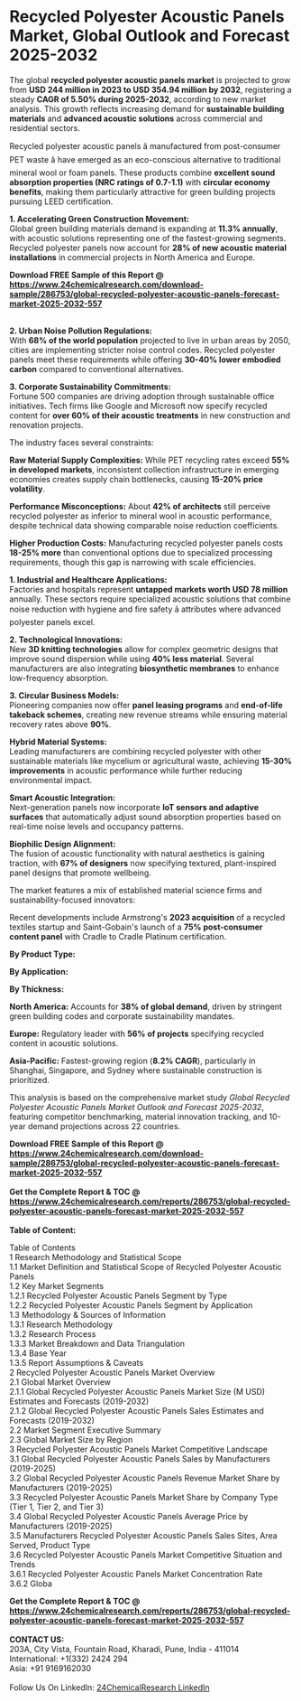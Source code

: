 <h1>Recycled Polyester Acoustic Panels Market, Global Outlook and Forecast 2025-2032</h1><p>The global <strong>recycled polyester acoustic panels market</strong> is projected to grow from <strong>USD 244 million in 2023 to USD 354.94 million by 2032</strong>, registering a steady <strong>CAGR of 5.50% during 2025-2032</strong>, according to new market analysis. This growth reflects increasing demand for <strong>sustainable building materials</strong> and <strong>advanced acoustic solutions</strong> across commercial and residential sectors.</p><p>Recycled polyester acoustic panels â manufactured from post-consumer PET waste â have emerged as an eco-conscious alternative to traditional mineral wool or foam panels. These products combine <strong>excellent sound absorption properties (NRC ratings of 0.7-1.1)</strong> with <strong>circular economy benefits</strong>, making them particularly attractive for green building projects pursuing LEED certification.</p><p><strong>1. Accelerating Green Construction Movement:</strong><br>
Global green building materials demand is expanding at <strong>11.3% annually</strong>, with acoustic solutions representing one of the fastest-growing segments. Recycled polyester panels now account for <strong>28% of new acoustic material installations</strong> in commercial projects in North America and Europe.</p><div><b>Download FREE Sample of this Report @ 
            <a href="https://www.24chemicalresearch.com/download-sample/286753/global-recycled-polyester-acoustic-panels-forecast-market-2025-2032-557">
            https://www.24chemicalresearch.com/download-sample/286753/global-recycled-polyester-acoustic-panels-forecast-market-2025-2032-557</a></b></div><br><p><strong>2. Urban Noise Pollution Regulations:</strong><br>
With <strong>68% of the world population</strong> projected to live in urban areas by 2050, cities are implementing stricter noise control codes. Recycled polyester panels meet these requirements while offering <strong>30-40% lower embodied carbon</strong> compared to conventional alternatives.</p><p><strong>3. Corporate Sustainability Commitments:</strong><br>
Fortune 500 companies are driving adoption through sustainable office initiatives. Tech firms like Google and Microsoft now specify recycled content for <strong>over 60% of their acoustic treatments</strong> in new construction and renovation projects.</p><p>The industry faces several constraints:</p><p><strong>Raw Material Supply Complexities:</strong> While PET recycling rates exceed <strong>55% in developed markets</strong>, inconsistent collection infrastructure in emerging economies creates supply chain bottlenecks, causing <strong>15-20% price volatility</strong>.</p><p><strong>Performance Misconceptions:</strong> About <strong>42% of architects</strong> still perceive recycled polyester as inferior to mineral wool in acoustic performance, despite technical data showing comparable noise reduction coefficients.</p><p><strong>Higher Production Costs:</strong> Manufacturing recycled polyester panels costs <strong>18-25% more</strong> than conventional options due to specialized processing requirements, though this gap is narrowing with scale efficiencies.</p><p><strong>1. Industrial and Healthcare Applications:</strong><br>
Factories and hospitals represent <strong>untapped markets worth USD 78 million</strong> annually. These sectors require specialized acoustic solutions that combine noise reduction with hygiene and fire safety â attributes where advanced polyester panels excel.</p><p><strong>2. Technological Innovations:</strong><br>
New <strong>3D knitting technologies</strong> allow for complex geometric designs that improve sound dispersion while using <strong>40% less material</strong>. Several manufacturers are also integrating <strong>biosynthetic membranes</strong> to enhance low-frequency absorption.</p><p><strong>3. Circular Business Models:</strong><br>
Pioneering companies now offer <strong>panel leasing programs</strong> and <strong>end-of-life takeback schemes</strong>, creating new revenue streams while ensuring material recovery rates above <strong>90%</strong>.</p><p><strong>Hybrid Material Systems:</strong><br>
	Leading manufacturers are combining recycled polyester with other sustainable materials like mycelium or agricultural waste, achieving <strong>15-30% improvements</strong> in acoustic performance while further reducing environmental impact.</p><p><strong>Smart Acoustic Integration:</strong><br>
	Next-generation panels now incorporate <strong>IoT sensors and adaptive surfaces</strong> that automatically adjust sound absorption properties based on real-time noise levels and occupancy patterns.</p><p><strong>Biophilic Design Alignment:</strong><br>
	The fusion of acoustic functionality with natural aesthetics is gaining traction, with <strong>67% of designers</strong> now specifying textured, plant-inspired panel designs that promote wellbeing.</p><p>The market features a mix of established material science firms and sustainability-focused innovators:</p><p>Recent developments include Armstrong's <strong>2023 acquisition</strong> of a recycled textiles startup and Saint-Gobain's launch of a <strong>75% post-consumer content panel</strong> with Cradle to Cradle Platinum certification.</p><p><strong>By Product Type:</strong></p><p><strong>By Application:</strong></p><p><strong>By Thickness:</strong></p><p><strong>North America:</strong> Accounts for <strong>38% of global demand</strong>, driven by stringent green building codes and corporate sustainability mandates.</p><p><strong>Europe:</strong> Regulatory leader with <strong>56% of projects</strong> specifying recycled content in acoustic solutions.</p><p><strong>Asia-Pacific:</strong> Fastest-growing region (<strong>8.2% CAGR</strong>), particularly in Shanghai, Singapore, and Sydney where sustainable construction is prioritized.</p><p>This analysis is based on the comprehensive market study <em>Global Recycled Polyester Acoustic Panels Market Outlook and Forecast 2025-2032</em>, featuring competitor benchmarking, material innovation tracking, and 10-year demand projections across 22 countries.</p><div><b>Download FREE Sample of this Report @ 
            <a href="https://www.24chemicalresearch.com/download-sample/286753/global-recycled-polyester-acoustic-panels-forecast-market-2025-2032-557">
            https://www.24chemicalresearch.com/download-sample/286753/global-recycled-polyester-acoustic-panels-forecast-market-2025-2032-557</a></b></div><br><div><b>Get the Complete Report & TOC @ 
            <a href="https://www.24chemicalresearch.com/reports/286753/global-recycled-polyester-acoustic-panels-forecast-market-2025-2032-557">
            https://www.24chemicalresearch.com/reports/286753/global-recycled-polyester-acoustic-panels-forecast-market-2025-2032-557</a></b></div><br>
            <b>Table of Content:</b><p>Table of Contents<br />
1 Research Methodology and Statistical Scope<br />
1.1 Market Definition and Statistical Scope of Recycled Polyester Acoustic Panels<br />
1.2 Key Market Segments<br />
1.2.1 Recycled Polyester Acoustic Panels Segment by Type<br />
1.2.2 Recycled Polyester Acoustic Panels Segment by Application<br />
1.3 Methodology & Sources of Information<br />
1.3.1 Research Methodology<br />
1.3.2 Research Process<br />
1.3.3 Market Breakdown and Data Triangulation<br />
1.3.4 Base Year<br />
1.3.5 Report Assumptions & Caveats<br />
2 Recycled Polyester Acoustic Panels Market Overview<br />
2.1 Global Market Overview<br />
2.1.1 Global Recycled Polyester Acoustic Panels Market Size (M USD) Estimates and Forecasts (2019-2032)<br />
2.1.2 Global Recycled Polyester Acoustic Panels Sales Estimates and Forecasts (2019-2032)<br />
2.2 Market Segment Executive Summary<br />
2.3 Global Market Size by Region<br />
3 Recycled Polyester Acoustic Panels Market Competitive Landscape<br />
3.1 Global Recycled Polyester Acoustic Panels Sales by Manufacturers (2019-2025)<br />
3.2 Global Recycled Polyester Acoustic Panels Revenue Market Share by Manufacturers (2019-2025)<br />
3.3 Recycled Polyester Acoustic Panels Market Share by Company Type (Tier 1, Tier 2, and Tier 3)<br />
3.4 Global Recycled Polyester Acoustic Panels Average Price by Manufacturers (2019-2025)<br />
3.5 Manufacturers Recycled Polyester Acoustic Panels Sales Sites, Area Served, Product Type<br />
3.6 Recycled Polyester Acoustic Panels Market Competitive Situation and Trends<br />
3.6.1 Recycled Polyester Acoustic Panels Market Concentration Rate<br />
3.6.2 Globa</p><div><b>Get the Complete Report & TOC @ 
            <a href="https://www.24chemicalresearch.com/reports/286753/global-recycled-polyester-acoustic-panels-forecast-market-2025-2032-557">
            https://www.24chemicalresearch.com/reports/286753/global-recycled-polyester-acoustic-panels-forecast-market-2025-2032-557</a></b></div><br><b>CONTACT US:</b><br>
            203A, City Vista, Fountain Road, Kharadi, Pune, India - 411014<br>
            International: +1(332) 2424 294<br>
            Asia: +91 9169162030 <br><br>
            Follow Us On LinkedIn: <a href="https://www.linkedin.com/company/24chemicalresearch/">24ChemicalResearch LinkedIn</a>